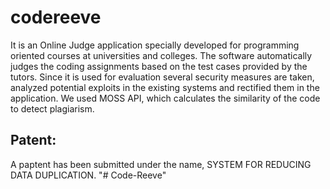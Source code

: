 # codereeve

It is an Online Judge application specially developed for programming oriented courses at universities and colleges. The  software automatically judges the coding assignments based on the test cases provided by the tutors. Since it is used for evaluation several security measures are taken, analyzed potential exploits in the existing systems and rectified them in the application. We used MOSS API, which calculates the similarity of the code to detect plagiarism. 

## Patent: 
A paptent has been submitted under the name, SYSTEM FOR REDUCING DATA DUPLICATION.
"# Code-Reeve" 
